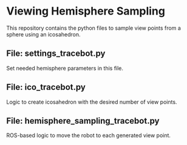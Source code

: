 # Viewing Hemisphere Sampling
This repository contains the python files to sample view points from a sphere using an icosahedron.

## File: settings_tracebot.py
Set needed hemisphere parameters in this file.

## File: ico_tracebot.py
Logic to create icosahedron with the desired number of view points. 

## File: hemisphere_sampling_tracebot.py
ROS-based logic to move the robot to each generated view point.
